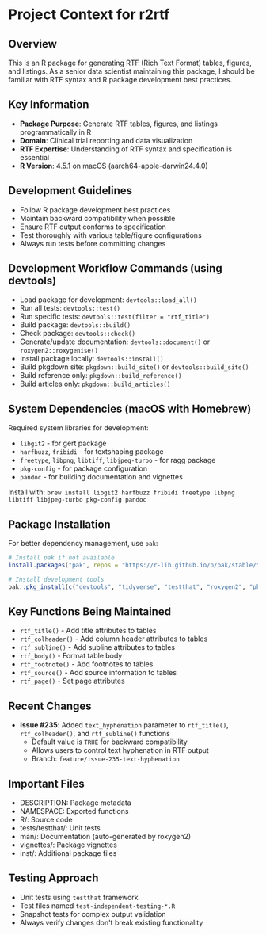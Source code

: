 # Project Context for r2rtf

## Overview
This is an R package for generating RTF (Rich Text Format) tables, figures, and listings. As a senior data scientist maintaining this package, I should be familiar with RTF syntax and R package development best practices.

## Key Information
- **Package Purpose**: Generate RTF tables, figures, and listings programmatically in R
- **Domain**: Clinical trial reporting and data visualization
- **RTF Expertise**: Understanding of RTF syntax and specification is essential
- **R Version**: 4.5.1 on macOS (aarch64-apple-darwin24.4.0)

## Development Guidelines
- Follow R package development best practices
- Maintain backward compatibility when possible
- Ensure RTF output conforms to specification
- Test thoroughly with various table/figure configurations
- Always run tests before committing changes

## Development Workflow Commands (using devtools)
- Load package for development: `devtools::load_all()`
- Run all tests: `devtools::test()`
- Run specific tests: `devtools::test(filter = "rtf_title")`
- Build package: `devtools::build()`
- Check package: `devtools::check()`
- Generate/update documentation: `devtools::document()` or `roxygen2::roxygenise()`
- Install package locally: `devtools::install()`
- Build pkgdown site: `pkgdown::build_site()` or `devtools::build_site()`
- Build reference only: `pkgdown::build_reference()`
- Build articles only: `pkgdown::build_articles()`

## System Dependencies (macOS with Homebrew)
Required system libraries for development:
- `libgit2` - for gert package
- `harfbuzz`, `fribidi` - for textshaping package
- `freetype`, `libpng`, `libtiff`, `libjpeg-turbo` - for ragg package
- `pkg-config` - for package configuration
- `pandoc` - for building documentation and vignettes

Install with: `brew install libgit2 harfbuzz fribidi freetype libpng libtiff libjpeg-turbo pkg-config pandoc`

## Package Installation
For better dependency management, use `pak`:
```r
# Install pak if not available
install.packages("pak", repos = "https://r-lib.github.io/p/pak/stable/")

# Install development tools
pak::pkg_install(c("devtools", "tidyverse", "testthat", "roxygen2", "pkgdown", "emmeans"))
```

## Key Functions Being Maintained
- `rtf_title()` - Add title attributes to tables
- `rtf_colheader()` - Add column header attributes to tables
- `rtf_subline()` - Add subline attributes to tables
- `rtf_body()` - Format table body
- `rtf_footnote()` - Add footnotes to tables
- `rtf_source()` - Add source information to tables
- `rtf_page()` - Set page attributes

## Recent Changes
- **Issue #235**: Added `text_hyphenation` parameter to `rtf_title()`, `rtf_colheader()`, and `rtf_subline()` functions
  - Default value is `TRUE` for backward compatibility
  - Allows users to control text hyphenation in RTF output
  - Branch: `feature/issue-235-text-hyphenation`

## Important Files
- DESCRIPTION: Package metadata
- NAMESPACE: Exported functions
- R/: Source code
- tests/testthat/: Unit tests
- man/: Documentation (auto-generated by roxygen2)
- vignettes/: Package vignettes
- inst/: Additional package files

## Testing Approach
- Unit tests using `testthat` framework
- Test files named `test-independent-testing-*.R`
- Snapshot tests for complex output validation
- Always verify changes don't break existing functionality